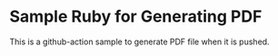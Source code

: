 # Sample Ruby for Generating PDF

This is a github-action sample to generate PDF file when it is pushed.